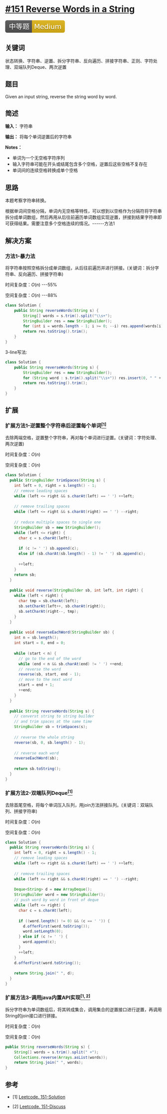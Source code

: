 # [#151 Reverse Words in a String](https://leetcode.com/problems/reverse-words-in-a-string/)

![Medium](/figures/Medium.svg)

## 关键词

状态转换、字符串、逆置、拆分字符串、反向遍历、拼接字符串、正则、字符处理、双端队列Deque、两次逆置

## 题目

Given an input string, reverse the string word by word.

## 简述

**输入：** 字符串

**输出：** 将每个单词逆置后的字符串

**Notes：**

+ 单词为一个无空格字符序列
+ 输入字符串可能在开头或结尾包含多个空格，逆置后这些空格不复存在
+ 单词间的连续空格转换成单个空格

## 思路

本题考察字符串转换。

根据单词间空格分隔，单词内无空格等特性，可以想到以空格作为分隔符将字符串拆分成单词数组，然后再用从后往前遍历单词数组实现逆置，拼接到结果字符串即可获得结果。需要注意多个空格连续的情况。------方法1

## 解决方案

### 方法1-暴力法

将字符串按照空格拆分成单词数组，从后往前遍历并进行拼接。(关键词：拆分字符串、反向遍历、拼接字符串)

时间复杂度：$O(n)$ ---55%

空间复杂度：$O(n)$ ---88%

``` java
class Solution {
    public String reverseWords(String s) {
        String[] words = s.trim().split("\\s+");
        StringBuilder res = new StringBuilder();
        for (int i = words.length - 1; i >= 0; --i) res.append(words[i] + " ");
        return res.toString().trim();
    }
}
```

3-line写法:

``` java
class Solution {
    public String reverseWords(String s) {
        StringBuilder res = new StringBuilder();
        for (String word : s.trim().split("\\s+")) res.insert(0, " " + word);
        return res.toString().trim();
    }
}
```

## 扩展

### 扩展方法1-逆置整个字符串后逆置每个单词[$^{[1]}$](#refer-anchor-1)

去除两端空格，逆置整个字符串，再对每个单词进行逆置。(关键词：字符处理、两次逆置)

时间复杂度：$O(n)$

空间复杂度：$O(n)$

``` java
class Solution {
  public StringBuilder trimSpaces(String s) {
    int left = 0, right = s.length() - 1;
    // remove leading spaces
    while (left <= right && s.charAt(left) == ' ') ++left;

    // remove trailing spaces
    while (left <= right && s.charAt(right) == ' ') --right;

    // reduce multiple spaces to single one
    StringBuilder sb = new StringBuilder();
    while (left <= right) {
      char c = s.charAt(left);

      if (c != ' ') sb.append(c);
      else if (sb.charAt(sb.length() - 1) != ' ') sb.append(c);

      ++left;
    }
    return sb;
  }

  public void reverse(StringBuilder sb, int left, int right) {
    while (left < right) {
      char tmp = sb.charAt(left);
      sb.setCharAt(left++, sb.charAt(right));
      sb.setCharAt(right--, tmp);
    }
  }

  public void reverseEachWord(StringBuilder sb) {
    int n = sb.length();
    int start = 0, end = 0;

    while (start < n) {
      // go to the end of the word
      while (end < n && sb.charAt(end) != ' ') ++end;
      // reverse the word
      reverse(sb, start, end - 1);
      // move to the next word
      start = end + 1;
      ++end;
    }
  }

  public String reverseWords(String s) {
    // converst string to string builder 
    // and trim spaces at the same time
    StringBuilder sb = trimSpaces(s);

    // reverse the whole string
    reverse(sb, 0, sb.length() - 1);

    // reverse each word
    reverseEachWord(sb);

    return sb.toString();
  }
}
```

### 扩展方法2-双端队列Deque[$^{[1]}$](#refer-anchor-1)

去除首尾空格，将每个单词压入队列，用join方法拼接队列。(关键词：双端队列、拼接字符串)

时间复杂度：$O(n)$

空间复杂度：$O(n)$

``` java
class Solution {
  public String reverseWords(String s) {
    int left = 0, right = s.length() - 1;
    // remove leading spaces
    while (left <= right && s.charAt(left) == ' ') ++left;

    // remove trailing spaces
    while (left <= right && s.charAt(right) == ' ') --right;

    Deque<String> d = new ArrayDeque();
    StringBuilder word = new StringBuilder();
    // push word by word in front of deque
    while (left <= right) {
      char c = s.charAt(left);

      if ((word.length() != 0) && (c == ' ')) {
        d.offerFirst(word.toString());
        word.setLength(0);
      } else if (c != ' ') {
        word.append(c);
      }
      ++left;
    }
    d.offerFirst(word.toString());

    return String.join(" ", d);
  }
}
```

### 扩展方法3-调用java内置API实现[$^{[1,2]}$](#refer-anchor-1)

拆分字符串为单词数组后，将其转成集合，调用集合的逆置接口进行逆置，再调用String的join接口进行拼接。

时间复杂度：$O(n)$

空间复杂度：$O(n)$

``` java
public String reverseWords(String s) {
    String[] words = s.trim().split(" +");
    Collections.reverse(Arrays.asList(words));
    return String.join(" ", words);
}
```

## 参考

<div id="refer-anchor-1"></div>

+ [1] [Leetcode. 151-Solution](https://leetcode.com/problems/reverse-words-in-a-string/solution/)

<div id="refer-anchor-2"></div>

+ [2] [Leetcode. 151-Discuss](https://leetcode.com/problems/reverse-words-in-a-string/discuss/47781/Java-3-line-builtin-solution)
